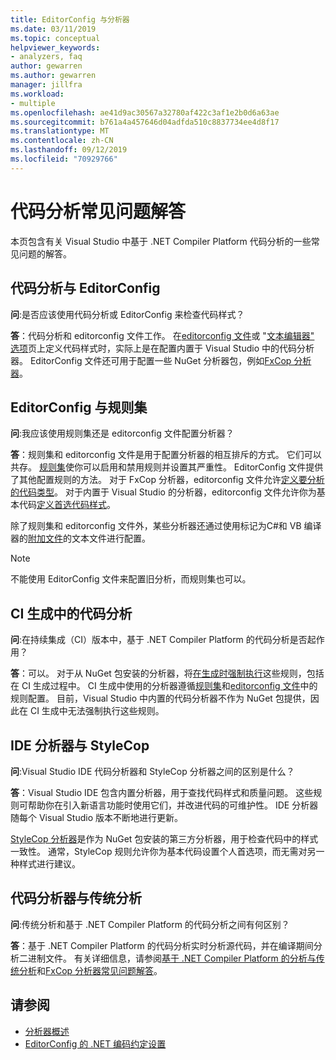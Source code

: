 ```yaml
---
title: EditorConfig 与分析器
ms.date: 03/11/2019
ms.topic: conceptual
helpviewer_keywords:
- analyzers, faq
author: gewarren
ms.author: gewarren
manager: jillfra
ms.workload:
- multiple
ms.openlocfilehash: ae41d9ac30567a32780af422c3af1e2b0d6a63ae
ms.sourcegitcommit: b761a4a457646d04adfda510c8837734ee4d8f17
ms.translationtype: MT
ms.contentlocale: zh-CN
ms.lasthandoff: 09/12/2019
ms.locfileid: "70929766"
---
```

# <a name="code-analysis-faq"></a>代码分析常见问题解答

本页包含有关 Visual Studio 中基于 .NET Compiler Platform 代码分析的一些常见问题的解答。

## <a name="code-analysis-versus-editorconfig"></a>代码分析与 EditorConfig

**问**:是否应该使用代码分析或 EditorConfig 来检查代码样式？

**答**：代码分析和 editorconfig 文件工作。 在[editorconfig 文件](../ide/editorconfig-code-style-settings-reference.md)或 "[文本编辑器" 选项](../ide/code-styles-and-code-cleanup.md)页上定义代码样式时，实际上是在配置内置于 Visual Studio 中的代码分析器。 EditorConfig 文件还可用于配置一些 NuGet 分析器包，例如[FxCop 分析器](configure-fxcop-analyzers.md)。

## <a name="editorconfig-versus-rule-sets"></a>EditorConfig 与规则集

**问**:我应该使用规则集还是 editorconfig 文件配置分析器？

**答**：规则集和 editorconfig 文件是用于配置分析器的相互排斥的方式。 它们可以共存。 [规则集](analyzer-rule-sets.md)使你可以启用和禁用规则并设置其严重性。 EditorConfig 文件提供了其他配置规则的方法。 对于 FxCop 分析器，editorconfig 文件允许[定义要分析的代码类型](fxcop-analyzer-options.md)。 对于内置于 Visual Studio 的分析器，editorconfig 文件允许你为基本代码[定义首选代码样式](../ide/editorconfig-code-style-settings-reference.md)。

除了规则集和 editorconfig 文件外，某些分析器还通过使用标记为C#和 VB 编译器的[附加文件](../ide/build-actions.md#build-action-values)的文本文件进行配置。

> [!NOTE]
> 不能使用 EditorConfig 文件来配置旧分析，而规则集也可以。

## <a name="code-analysis-in-ci-builds"></a>CI 生成中的代码分析

**问**:在持续集成（CI）版本中，基于 .NET Compiler Platform 的代码分析是否起作用？

**答**：可以。 对于从 NuGet 包安装的分析器，将[在生成时强制执行](roslyn-analyzers-overview.md#build-errors)这些规则，包括在 CI 生成过程中。 CI 生成中使用的分析器遵循[规则集](analyzer-rule-sets.md)和[editorconfig 文件](configure-fxcop-analyzers.md)中的规则配置。 目前，Visual Studio 中内置的代码分析器不作为 NuGet 包提供，因此在 CI 生成中无法强制执行这些规则。

## <a name="ide-analyzers-versus-stylecop"></a>IDE 分析器与 StyleCop

**问**:Visual Studio IDE 代码分析器和 StyleCop 分析器之间的区别是什么？

**答**：Visual Studio IDE 包含内置分析器，用于查找代码样式和质量问题。 这些规则可帮助你在引入新语言功能时使用它们，并改进代码的可维护性。 IDE 分析器随每个 Visual Studio 版本不断地进行更新。

[StyleCop 分析器](https://github.com/DotNetAnalyzers/StyleCopAnalyzers)是作为 NuGet 包安装的第三方分析器，用于检查代码中的样式一致性。 通常，StyleCop 规则允许你为基本代码设置个人首选项，而无需对另一种样式进行建议。

## <a name="code-analyzers-versus-legacy-analysis"></a>代码分析器与传统分析

**问**:传统分析和基于 .NET Compiler Platform 的代码分析之间有何区别？

**答**：基于 .NET Compiler Platform 的代码分析实时分析源代码，并在编译期间分析二进制文件。 有关详细信息，请参阅[基于 .NET Compiler Platform 的分析与传统分析](roslyn-analyzers-overview.md#net-compiler-platform-based-analysis-versus-legacy-analysis)和[FxCop 分析器常见问题解答](fxcop-analyzers-faq.md)。

## <a name="see-also"></a>请参阅

- [分析器概述](roslyn-analyzers-overview.md)
- [EditorConfig 的 .NET 编码约定设置](../ide/editorconfig-code-style-settings-reference.md)
